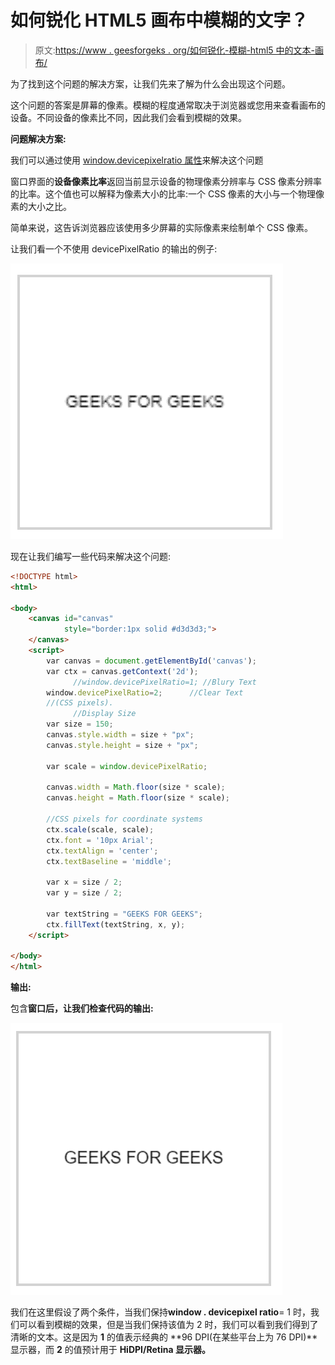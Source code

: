 # 如何锐化 HTML5 画布中模糊的文字？

> 原文:[https://www . geesforgeks . org/如何锐化-模糊-html5 中的文本-画布/](https://www.geeksforgeeks.org/how-to-sharpen-blurry-text-in-html5-canvas/)

为了找到这个问题的解决方案，让我们先来了解为什么会出现这个问题。

这个问题的答案是屏幕的像素。模糊的程度通常取决于浏览器或您用来查看画布的设备。不同设备的像素比不同，因此我们会看到模糊的效果。

**问题解决方案:**

我们可以通过使用 [window.devicepixelratio 属性](https://www.geeksforgeeks.org/html-dom-window-devicepixelratio-property/)来解决这个问题

窗口界面的**设备像素比率**返回当前显示设备的物理像素分辨率与 CSS 像素分辨率的比率。这个值也可以解释为像素大小的比率:一个 CSS 像素的大小与一个物理像素的大小之比。

简单来说，这告诉浏览器应该使用多少屏幕的实际像素来绘制单个 CSS 像素。

让我们看一个不使用 devicePixelRatio 的输出的例子:

[![](img/ace9b181a6fbb109f9d1b0f4c395aba7.png)](https://media.geeksforgeeks.org/wp-content/uploads/20200803213350/blog13.PNG)

现在让我们编写一些代码来解决这个问题:

```html
<!DOCTYPE html>
<html>

<body>
    <canvas id="canvas" 
            style="border:1px solid #d3d3d3;">
    </canvas>
    <script>
        var canvas = document.getElementById('canvas');
        var ctx = canvas.getContext('2d');
              //window.devicePixelRatio=1; //Blury Text
        window.devicePixelRatio=2;      //Clear Text
        //(CSS pixels).
              //Display Size
        var size = 150;
        canvas.style.width = size + "px";
        canvas.style.height = size + "px";

        var scale = window.devicePixelRatio; 

        canvas.width = Math.floor(size * scale);
        canvas.height = Math.floor(size * scale);

        //CSS pixels for coordinate systems
        ctx.scale(scale, scale);
        ctx.font = '10px Arial';
        ctx.textAlign = 'center';
        ctx.textBaseline = 'middle';

        var x = size / 2;
        var y = size / 2;

        var textString = "GEEKS FOR GEEKS";
        ctx.fillText(textString, x, y);
    </script>

</body>
</html>
```

**输出:**

包含**窗口后，让我们检查代码的输出:**

[![](img/16df781e3f8a1f8b3a35cc8912d2d5d2.png)](https://media.geeksforgeeks.org/wp-content/uploads/20200803214211/blog23.PNG)

我们在这里假设了两个条件，当我们保持**window . devicepixel ratio**= 1 时，我们可以看到模糊的效果，但是当我们保持该值为 2 时，我们可以看到我们得到了清晰的文本。这是因为 **1** 的值表示经典的 **96 DPI(在某些平台上为 76 DPI)**显示器，而 **2** 的值预计用于 **HiDPI/Retina 显示器。**
